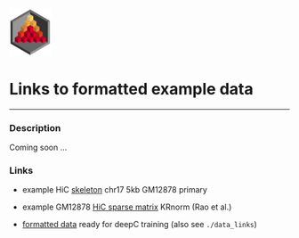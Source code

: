 <img src="../docs/logo_1_transparent.png" width="75">

# Links to formatted example data


-------------------------------------------------------------------------------

### Description

Coming soon ...

### Links

* example HiC [skeleton](http://userweb.molbiol.ox.ac.uk/public/rschwess/deepC/data_links/example_skeleton_gm12878_5kb_chr17.bed) chr17 5kb GM12878 primary

* example GM12878 [HiC sparse matrix](http://userweb.molbiol.ox.ac.uk/public/rschwess/deepC/data_links/chr17_5kb.contacts.KRnorm.matrix) KRnorm (Rao et al.)

* [formatted data](http://userweb.molbiol.ox.ac.uk/public/rschwess/deepC/data_links/data_GM12878_5kb_regression.txt.tar.gz) ready for deepC training (also see `./data_links`)
